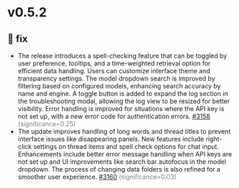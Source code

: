 # v0.5.2
## 🐛 fix
- The release introduces a spell-checking feature that can be toggled by user preference, tooltips, and a time-weighted retrieval option for efficient data handling. Users can customize interface theme and transparency settings. The model dropdown search is improved by filtering based on configured models, enhancing search accuracy by name and engine. A toggle button is added to expand the log section in the troubleshooting modal, allowing the log view to be resized for better visibility. Error handling is improved for situations where the API key is not set up, with a new error code for authentication errors. [#3158](https://github.com/janhq/jan/pull/3158) <span style='color:grey;'>(significance=0.25)</span>
- The update improves handling of long words and thread titles to prevent interface issues like disappearing panels. New features include right-click settings on thread items and spell check options for chat input. Enhancements include better error message handling when API keys are not set up and UI improvements like search bar autofocus in the model dropdown. The process of changing data folders is also refined for a smoother user experience. [#3160](https://github.com/janhq/jan/pull/3160) <span style='color:grey;'>(significance=0.03)</span>
